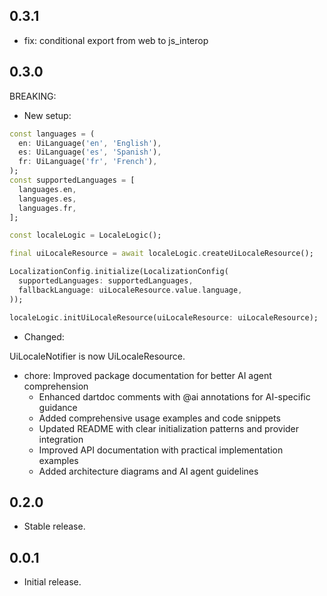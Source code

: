 ## 0.3.1

- fix: conditional export from web to js_interop

## 0.3.0

BREAKING:

- New setup:

```dart
const languages = (
  en: UiLanguage('en', 'English'),
  es: UiLanguage('es', 'Spanish'),
  fr: UiLanguage('fr', 'French'),
);
const supportedLanguages = [
  languages.en,
  languages.es,
  languages.fr,
];

const localeLogic = LocaleLogic();

final uiLocaleResource = await localeLogic.createUiLocaleResource();

LocalizationConfig.initialize(LocalizationConfig(
  supportedLanguages: supportedLanguages,
  fallbackLanguage: uiLocaleResource.value.language,
));

localeLogic.initUiLocaleResource(uiLocaleResource: uiLocaleResource);
```

- Changed:

UiLocaleNotifier is now UiLocaleResource.

- chore: Improved package documentation for better AI agent comprehension
  - Enhanced dartdoc comments with @ai annotations for AI-specific guidance
  - Added comprehensive usage examples and code snippets
  - Updated README with clear initialization patterns and provider integration
  - Improved API documentation with practical implementation examples
  - Added architecture diagrams and AI agent guidelines

## 0.2.0

- Stable release.

## 0.0.1

- Initial release.

